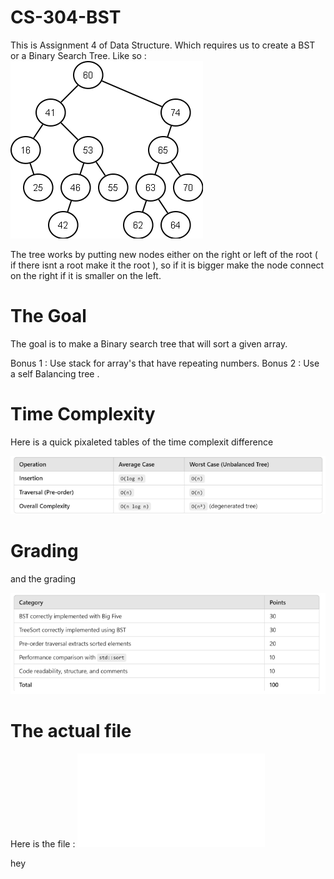 # CS-304-BST
This is Assignment 4 of Data Structure. Which requires us to create a BST or a Binary Search Tree. 
Like so :
![alt text](images/image.png)

The tree works by putting new nodes either on the right or left of the root ( if there isnt a root make it the root ), so if it is bigger make the node connect on the right if it is smaller on the left.

# The Goal
The goal is to make a Binary search tree that will sort a given array.

Bonus 1 : Use stack for array's that have repeating numbers.
Bonus 2 : Use a self Balancing tree .

# Time Complexity 

Here is a quick pixaleted tables of the time complexit difference

![Boo !!!](images/Time.png)

# Grading

and the grading

![ AAHHH !](images/Grading.png)

# The actual file 
Here is the file : ![Link and stuff](Documents/CS304_A4_treesort.pdf)

hey